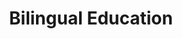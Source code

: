 ---
layout: bos_content
permalink: /featured-analysis/bilingual-education/
title: Bilingual Education
components:
- breadcrumbs:
  - title: Home
    url: "/"
  - title: Budget
    url: "/budget"
  - title: Featured Analysis
    url: "/featured-analysis/"
  - current: Bilingual Education
  - published: 4/13/17
- intro:
  - title: Bilingual education
    short_desc: >
      
    description: >
      
    sidebar_menu: true    
- text_block:
---